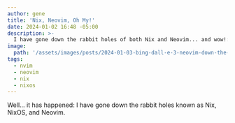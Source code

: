 ```yaml
---
author: gene
title: 'Nix, Neovim, Oh My!'
date: 2024-01-02 16:48 -05:00
description: >-
  I have gone down the rabbit holes of both Nix and Neovim... and wow!:qa
image:
  path: '/assets/images/posts/2024-01-03-bing-dall-e-3-neovim-down-the-rabbit-hole.jpg'
tags:
  - nvim
  - neovim
  - nix
  - nixos
---
```


Well... it has happened: I have gone down the rabbit holes known as Nix, NixOS, and Neovim.

